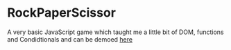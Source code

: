# RockPaperScissor

A very basic JavaScript game which taught me a little bit of DOM, functions and Condidtionals and can be demoed [here](https://rosekamallove.github.io/dist/RockPaperScissor/rockPaper.html)
